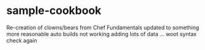 # sample-cookbook
Re-creation of clowns/bears from Chef Fundamentals
updated to something more reasonable 
auto builds not working 
adding lots of data ...
woot
syntax check
again
